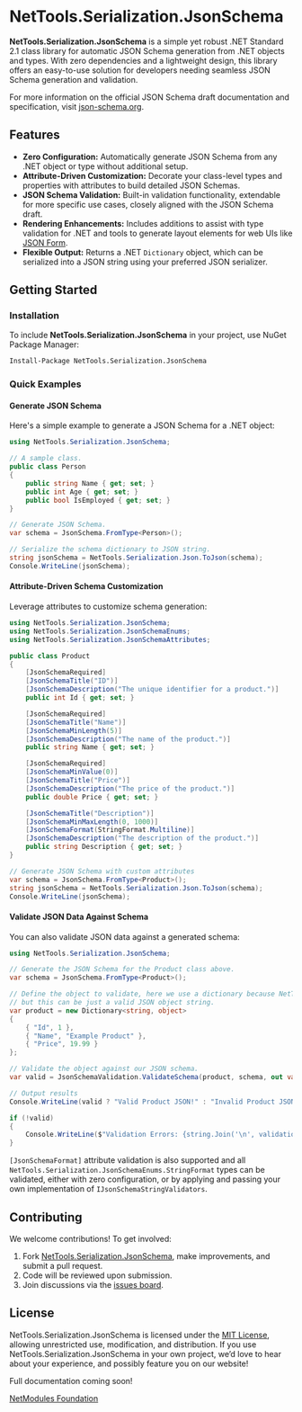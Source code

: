 # NetTools.Serialization.JsonSchema

**NetTools.Serialization.JsonSchema** is a simple yet robust .NET Standard 2.1 class library for automatic JSON Schema generation from .NET objects and types. With zero dependencies and a lightweight design, this library offers an easy-to-use solution for developers needing seamless JSON Schema generation and validation.

For more information on the official JSON Schema draft documentation and specification, visit [json-schema.org](http://json-schema.org/).

## Features

- **Zero Configuration:** Automatically generate JSON Schema from any .NET object or type without additional setup.
- **Attribute-Driven Customization:** Decorate your class-level types and properties with attributes to build detailed JSON Schemas.
- **JSON Schema Validation:** Built-in validation functionality, extendable for more specific use cases, closely aligned with the JSON Schema draft.
- **Rendering Enhancements:** Includes additions to assist with type validation for .NET and tools to generate layout elements for web UIs like [JSON Form](https://github.com/jsonform/jsonform).
- **Flexible Output:** Returns a .NET `Dictionary` object, which can be serialized into a JSON string using your preferred JSON serializer.

## Getting Started

### Installation

To include **NetTools.Serialization.JsonSchema** in your project, use NuGet Package Manager:

```bash
Install-Package NetTools.Serialization.JsonSchema
```

### Quick Examples

#### Generate JSON Schema
Here's a simple example to generate a JSON Schema for a .NET object:
```csharp
using NetTools.Serialization.JsonSchema;

// A sample class.
public class Person
{
    public string Name { get; set; }
    public int Age { get; set; }
    public bool IsEmployed { get; set; }
}

// Generate JSON Schema.
var schema = JsonSchema.FromType<Person>();

// Serialize the schema dictionary to JSON string.
string jsonSchema = NetTools.Serialization.Json.ToJson(schema);
Console.WriteLine(jsonSchema);
```
#### Attribute-Driven Schema Customization
Leverage attributes to customize schema generation:
```csharp
using NetTools.Serialization.JsonSchema;
using NetTools.Serialization.JsonSchemaEnums;
using NetTools.Serialization.JsonSchemaAttributes;

public class Product
{
    [JsonSchemaRequired]
    [JsonSchemaTitle("ID")]
    [JsonSchemaDescription("The unique identifier for a product.")]
    public int Id { get; set; }

    [JsonSchemaRequired]
    [JsonSchemaTitle("Name")]
    [JsonSchemaMinLength(5)]
    [JsonSchemaDescription("The name of the product.")]
    public string Name { get; set; }

    [JsonSchemaRequired]
    [JsonSchemaMinValue(0)]
    [JsonSchemaTitle("Price")]
    [JsonSchemaDescription("The price of the product.")]
    public double Price { get; set; }

    [JsonSchemaTitle("Description")]
    [JsonSchemaMinMaxLength(0, 1000)]
    [JsonSchemaFormat(StringFormat.Multiline)]
    [JsonSchemaDescription("The description of the product.")]
    public string Description { get; set; }
}

// Generate JSON Schema with custom attributes
var schema = JsonSchema.FromType<Product>();
string jsonSchema = NetTools.Serialization.Json.ToJson(schema);
Console.WriteLine(jsonSchema);
```
#### Validate JSON Data Against Schema
You can also validate JSON data against a generated schema:
```csharp
using NetTools.Serialization.JsonSchema;

// Generate the JSON Schema for the Product class above.
var schema = JsonSchema.FromType<Product>();

// Define the object to validate, here we use a dictionary because NetTools.Serialization.JsonSchema,
// but this can be just a valid JSON object string. 
var product = new Dictionary<string, object>
{
	{ "Id", 1 },
	{ "Name", "Example Product" },
	{ "Price", 19.99 }
};

// Validate the object against our JSON schema.
var valid = JsonSchemaValidation.ValidateSchema(product, schema, out var validationDetails);

// Output results
Console.WriteLine(valid ? "Valid Product JSON!" : "Invalid Product JSON!");

if (!valid)
{
	Console.WriteLine($"Validation Errors: {string.Join('\n', validationDetails)}");
}
```

`[JsonSchemaFormat]` attribute validation is also supported and all `NetTools.Serialization.JsonSchemaEnums.StringFormat` types can be validated, either with zero configuration, or by applying and passing your own implementation of `IJsonSchemaStringValidators`.  

## Contributing

We welcome contributions! To get involved:
1. Fork [NetTools.Serialization.JsonSchema](https://github.com/netmodules/NetTools.Serialization.JsonSchema), make improvements, and submit a pull request.
2. Code will be reviewed upon submission.
3. Join discussions via the [issues board](https://github.com/netmodules/NetTools.Serialization.JsonSchema/issues).

## License

NetTools.Serialization.JsonSchema is licensed under the [MIT License](https://tldrlegal.com/license/mit-license), allowing unrestricted use, modification, and distribution. If you use NetTools.Serialization.JsonSchema in your own project, we’d love to hear about your experience, and possibly feature you on our website!

Full documentation coming soon!

[NetModules Foundation](https://netmodules.net/)

